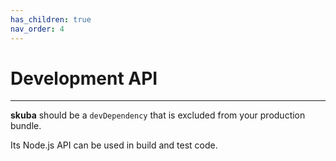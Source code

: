 ```yaml
---
has_children: true
nav_order: 4
---
```


# Development API

---

**skuba** should be a `devDependency` that is excluded from your production bundle.

Its Node.js API can be used in build and test code.
